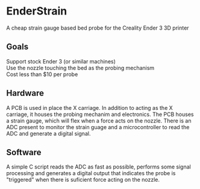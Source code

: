 # EnderStrain
A cheap strain gauge based bed probe for the Creality Ender 3 3D printer

## Goals
Support stock Ender 3 (or similar machines)  
Use the nozzle touching the bed as the probing mechanism  
Cost less than $10 per probe  

## Hardware
A PCB is used in place the X carriage. In addition to acting as the X carriage, it houses the probing mechanim and electronics.
The PCB houses a strain gauge, which will flex when a force acts on the nozzle.
There is an ADC present to monitor the strain guage and a microcontroller to read the ADC and generate a digital signal.

## Software
A simple C script reads the ADC as fast as possible, performs some signal processing and generates a digital output that indicates the probe is "triggered" when there is suficient force acting on the nozzle.

